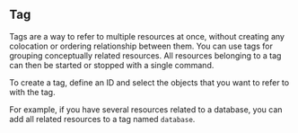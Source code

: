 <h2>Tag</h2>
<p>Tags are a way to refer to multiple resources at once, without
creating any colocation or ordering relationship between them. You can
use tags for grouping conceptually related resources. All resources
belonging to a tag can then be started or stopped with a single
command.</p>
<p>To create a tag, define an ID and select the objects that you want to
refer to with the tag.</p>
<p>For example, if you have several resources related to a database, you
can add all related resources to a tag named <code>database</code>.</p>
